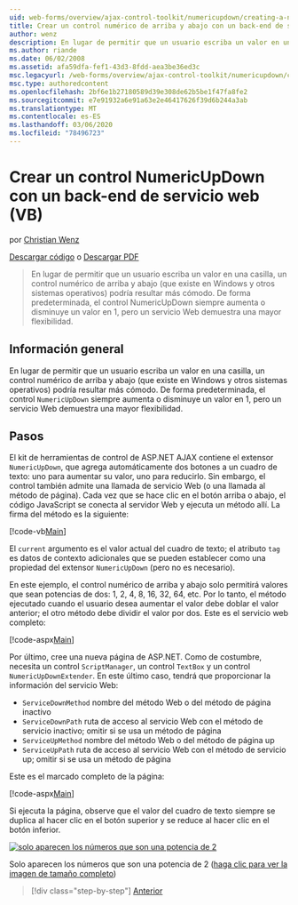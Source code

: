 ```yaml
---
uid: web-forms/overview/ajax-control-toolkit/numericupdown/creating-a-numeric-up-down-control-with-a-web-service-backend-vb
title: Crear un control numérico de arriba y abajo con un back-end de servicio Web (VB) | Microsoft Docs
author: wenz
description: En lugar de permitir que un usuario escriba un valor en una casilla, un control numérico de arriba y abajo (que existe en Windows y otros sistemas operativos) podría demostrar como más c...
ms.author: riande
ms.date: 06/02/2008
ms.assetid: afa59dfa-fef1-43d3-8fdd-aea3be36ed3c
msc.legacyurl: /web-forms/overview/ajax-control-toolkit/numericupdown/creating-a-numeric-up-down-control-with-a-web-service-backend-vb
msc.type: authoredcontent
ms.openlocfilehash: 2bf6e1b27180589d39e308de62b5be1f47fa8fe2
ms.sourcegitcommit: e7e91932a6e91a63e2e46417626f39d6b244a3ab
ms.translationtype: MT
ms.contentlocale: es-ES
ms.lasthandoff: 03/06/2020
ms.locfileid: "78496723"
---
```

# <a name="creating-a-numeric-updown-control-with-a-web-service-backend-vb"></a>Crear un control NumericUpDown con un back-end de servicio web (VB)

por [Christian Wenz](https://github.com/wenz)

[Descargar código](https://download.microsoft.com/download/9/3/f/93f8daea-bebd-4821-833b-95205389c7d0/numericupdown1.vb.zip) o [Descargar PDF](https://download.microsoft.com/download/2/d/c/2dc10e34-6983-41d4-9c08-f78f5387d32b/numericupdown1VB.pdf)

> En lugar de permitir que un usuario escriba un valor en una casilla, un control numérico de arriba y abajo (que existe en Windows y otros sistemas operativos) podría resultar más cómodo. De forma predeterminada, el control NumericUpDown siempre aumenta o disminuye un valor en 1, pero un servicio Web demuestra una mayor flexibilidad.

## <a name="overview"></a>Información general

En lugar de permitir que un usuario escriba un valor en una casilla, un control numérico de arriba y abajo (que existe en Windows y otros sistemas operativos) podría resultar más cómodo. De forma predeterminada, el control `NumericUpDown` siempre aumenta o disminuye un valor en 1, pero un servicio Web demuestra una mayor flexibilidad.

## <a name="steps"></a>Pasos

El kit de herramientas de control de ASP.NET AJAX contiene el extensor `NumericUpDown`, que agrega automáticamente dos botones a un cuadro de texto: uno para aumentar su valor, uno para reducirlo. Sin embargo, el control también admite una llamada de servicio Web (o una llamada al método de página). Cada vez que se hace clic en el botón arriba o abajo, el código JavaScript se conecta al servidor Web y ejecuta un método allí. La firma del método es la siguiente:

[!code-vb[Main](creating-a-numeric-up-down-control-with-a-web-service-backend-vb/samples/sample1.vb)]

El `current` argumento es el valor actual del cuadro de texto; el atributo `tag` es datos de contexto adicionales que se pueden establecer como una propiedad del extensor `NumericUpDown` (pero no es necesario).

En este ejemplo, el control numérico de arriba y abajo solo permitirá valores que sean potencias de dos: 1, 2, 4, 8, 16, 32, 64, etc. Por lo tanto, el método ejecutado cuando el usuario desea aumentar el valor debe doblar el valor anterior; el otro método debe dividir el valor por dos. Este es el servicio web completo:

[!code-aspx[Main](creating-a-numeric-up-down-control-with-a-web-service-backend-vb/samples/sample2.aspx)]

Por último, cree una nueva página de ASP.NET. Como de costumbre, necesita un control `ScriptManager`, un control `TextBox` y un control `NumericUpDownExtender`. En este último caso, tendrá que proporcionar la información del servicio Web:

- `ServiceDownMethod` nombre del método Web o del método de página inactivo
- `ServiceDownPath` ruta de acceso al servicio Web con el método de servicio inactivo; omitir si se usa un método de página
- `ServiceUpMethod` nombre del método Web o del método de página up
- `ServiceUpPath` ruta de acceso al servicio Web con el método de servicio up; omitir si se usa un método de página

Este es el marcado completo de la página:

[!code-aspx[Main](creating-a-numeric-up-down-control-with-a-web-service-backend-vb/samples/sample3.aspx)]

Si ejecuta la página, observe que el valor del cuadro de texto siempre se duplica al hacer clic en el botón superior y se reduce al hacer clic en el botón inferior.

[![solo aparecen los números que son una potencia de 2](creating-a-numeric-up-down-control-with-a-web-service-backend-vb/_static/image2.png)](creating-a-numeric-up-down-control-with-a-web-service-backend-vb/_static/image1.png)

Solo aparecen los números que son una potencia de 2 ([haga clic para ver la imagen de tamaño completo](creating-a-numeric-up-down-control-with-a-web-service-backend-vb/_static/image3.png))

> [!div class="step-by-step"]
> [Anterior](creating-a-numeric-up-down-control-with-a-web-service-backend-cs.md)
